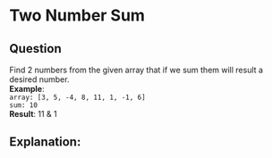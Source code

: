 # Two Number Sum

## Question
Find 2 numbers from the given array that if we sum them will result a desired number.  
**Example**:  
`array: [3, 5, -4, 8, 11, 1, -1, 6]`  
`sum: 10`  
**Result**: 11 & 1

## Explanation:
